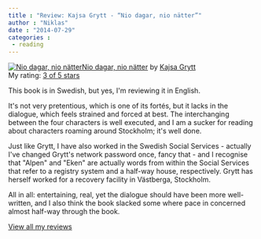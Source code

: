 ```yaml
---
title : "Review: Kajsa Grytt - “Nio dagar, nio nätter”"
author : "Niklas"
date : "2014-07-29"
categories : 
 - reading
---
```


[![Nio dagar, nio nätter](http://d.gr-assets.com/books/1385849075m/19072613.jpg)](http://www.goodreads.com/book/show/19072613)[Nio dagar, nio nätter](http://www.goodreads.com/book/show/19072613) by [Kajsa Grytt](http://www.goodreads.com/author/show/4840427)  
My rating: [3 of 5 stars](http://www.goodreads.com/review/show/995698523)  
  
This book is in Swedish, but yes, I'm reviewing it in English.

It's not very pretentious, which is one of its fortés, but it lacks in the dialogue, which feels strained and forced at best. The interchanging between the four characters is well executed, and I am a sucker for reading about characters roaming around Stockholm; it's well done.

Just like Grytt, I have also worked in the Swedish Social Services - actually I've changed Grytt's network password once, fancy that - and I recognise that "Alpen" and "Eken" are actually words from within the Social Services that refer to a registry system and a half-way house, respectively. Grytt has herself worked for a recovery facility in Västberga, Stockholm.

All in all: entertaining, real, yet the dialogue should have been more well-written, and I also think the book slacked some where pace in concerned almost half-way through the book.  
  
[View all my reviews](http://www.goodreads.com/review/show/995698523)
